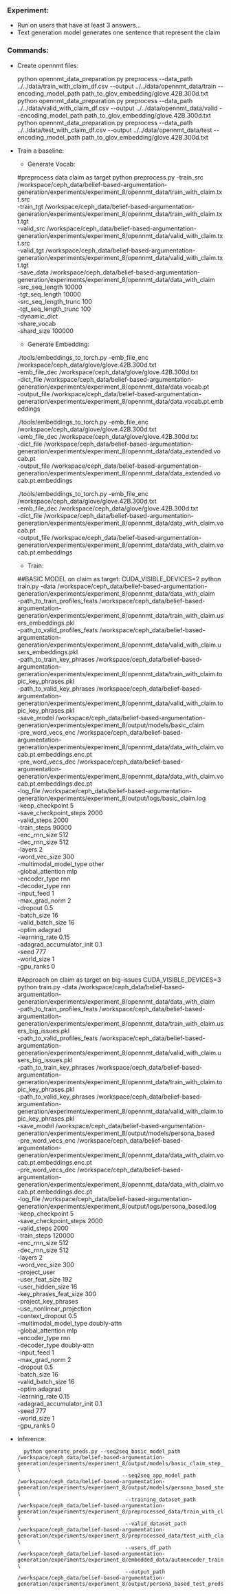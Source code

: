 
### Experiment:
- Run on users that have at least 3 answers...
- Text generation model generates one sentence that represent the claim

### Commands:

- Create opennmt files:
	

    python opennmt_data_preparation.py preprocess --data_path ../../data/train_with_claim_df.csv --output ../../data/opennmt_data/train --encoding_model_path path_to_glov_embedding/glove.42B.300d.txt
    python opennmt_data_preparation.py preprocess --data_path ../../data/valid_with_claim_df.csv --output ../../data/opennmt_data/valid --encoding_model_path path_to_glov_embedding/glove.42B.300d.txt
    python opennmt_data_preparation.py preprocess --data_path ../../data/test_with_claim_df.csv  --output ../../data/opennmt_data/test  --encoding_model_path path_to_glov_embedding/glove.42B.300d.txt


- Train a baseline:

	- Generate Vocab:
					

    #preprocess data claim as target
    python preprocess.py -train_src /workspace/ceph_data/belief-based-argumentation-generation/experiments/experiment_8/opennmt_data/train_with_claim.txt.src \
                             -train_tgt  /workspace/ceph_data/belief-based-argumentation-generation/experiments/experiment_8/opennmt_data/train_with_claim.txt.tgt \
                             -valid_src /workspace/ceph_data/belief-based-argumentation-generation/experiments/experiment_8/opennmt_data/valid_with_claim.txt.src \
                             -valid_tgt /workspace/ceph_data/belief-based-argumentation-generation/experiments/experiment_8/opennmt_data/valid_with_claim.txt.tgt \
                             -save_data  /workspace/ceph_data/belief-based-argumentation-generation/experiments/experiment_8/opennmt_data/data_with_claim \
                             -src_seq_length 10000 \
                             -tgt_seq_length 10000 \
                             -src_seq_length_trunc 100 \
                             -tgt_seq_length_trunc 100 \
                             -dynamic_dict \
                             -share_vocab \
                             -shard_size 100000
  
    - Generate Embedding:
		   

    ./tools/embeddings_to_torch.py -emb_file_enc /workspace/ceph_data/glove/glove.42B.300d.txt \
                                   -emb_file_dec /workspace/ceph_data/glove/glove.42B.300d.txt \
                                   -dict_file /workspace/ceph_data/belief-based-argumentation-generation/experiments/experiment_8/opennmt_data/data.vocab.pt \
                                   -output_file /workspace/ceph_data/belief-based-argumentation-generation/experiments/experiment_8/opennmt_data/data.vocab.pt.embeddings

    ./tools/embeddings_to_torch.py -emb_file_enc /workspace/ceph_data/glove/glove.42B.300d.txt \
                                   -emb_file_dec /workspace/ceph_data/glove/glove.42B.300d.txt \
                                   -dict_file /workspace/ceph_data/belief-based-argumentation-generation/experiments/experiment_8/opennmt_data/data_extended.vocab.pt \
                                   -output_file /workspace/ceph_data/belief-based-argumentation-generation/experiments/experiment_8/opennmt_data/data_extended.vocab.pt.embeddings



    ./tools/embeddings_to_torch.py -emb_file_enc /workspace/ceph_data/glove/glove.42B.300d.txt \
                                   -emb_file_dec /workspace/ceph_data/glove/glove.42B.300d.txt \
                                   -dict_file /workspace/ceph_data/belief-based-argumentation-generation/experiments/experiment_8/opennmt_data/data_with_claim.vocab.pt \
                                   -output_file /workspace/ceph_data/belief-based-argumentation-generation/experiments/experiment_8/opennmt_data/data_with_claim.vocab.pt.embeddings

    - Train:
	
    ##BASIC MODEL on claim as target:
    CUDA_VISIBLE_DEVICES=2 python train.py -data /workspace/ceph_data/belief-based-argumentation-generation/experiments/experiment_8/opennmt_data/data_with_claim \
                -path_to_train_profiles_feats /workspace/ceph_data/belief-based-argumentation-generation/experiments/experiment_8/opennmt_data/train_with_claim.users_embeddings.pkl \
                -path_to_valid_profiles_feats /workspace/ceph_data/belief-based-argumentation-generation/experiments/experiment_8/opennmt_data/valid_with_claim.users_embeddings.pkl \
                -path_to_train_key_phrases /workspace/ceph_data/belief-based-argumentation-generation/experiments/experiment_8/opennmt_data/train_with_claim.topic_key_phrases.pkl \
                -path_to_valid_key_phrases /workspace/ceph_data/belief-based-argumentation-generation/experiments/experiment_8/opennmt_data/valid_with_claim.topic_key_phrases.pkl \
                -save_model /workspace/ceph_data/belief-based-argumentation-generation/experiments/experiment_8/output/models/basic_claim \
                -pre_word_vecs_enc  /workspace/ceph_data/belief-based-argumentation-generation/experiments/experiment_8/opennmt_data/data_with_claim.vocab.pt.embeddings.enc.pt \
                -pre_word_vecs_dec  /workspace/ceph_data/belief-based-argumentation-generation/experiments/experiment_8/opennmt_data/data_with_claim.vocab.pt.embeddings.dec.pt \
                -log_file /workspace/ceph_data/belief-based-argumentation-generation/experiments/experiment_8/output/logs/basic_claim.log \
                -keep_checkpoint 5 \
                -save_checkpoint_steps 2000 \
                -valid_steps 2000 \
                -train_steps 90000 \
                -enc_rnn_size 512 \
                -dec_rnn_size 512 \
                -layers 2 \
                -word_vec_size 300 \
                -multimodal_model_type other \
                -global_attention mlp \
                -encoder_type rnn \
                -decoder_type rnn \
                -input_feed 1 \
                -max_grad_norm 2 \
                -dropout 0.5 \
                -batch_size 16 \
                -valid_batch_size 16 \
                -optim adagrad \
                -learning_rate 0.15 \
                -adagrad_accumulator_init 0.1 \
                -seed 777\
                -world_size 1 \
                -gpu_ranks 0


    #Approach on claim as target on big-issues
    CUDA_VISIBLE_DEVICES=3 python train.py -data /workspace/ceph_data/belief-based-argumentation-generation/experiments/experiment_8/opennmt_data/data_with_claim \
                        -path_to_train_profiles_feats /workspace/ceph_data/belief-based-argumentation-generation/experiments/experiment_8/opennmt_data/train_with_claim.users_big_issues.pkl \
                        -path_to_valid_profiles_feats /workspace/ceph_data/belief-based-argumentation-generation/experiments/experiment_8/opennmt_data/valid_with_claim.users_big_issues.pkl \
                        -path_to_train_key_phrases /workspace/ceph_data/belief-based-argumentation-generation/experiments/experiment_8/opennmt_data/train_with_claim.topic_key_phrases.pkl \
                        -path_to_valid_key_phrases /workspace/ceph_data/belief-based-argumentation-generation/experiments/experiment_8/opennmt_data/valid_with_claim.topic_key_phrases.pkl \
                        -save_model /workspace/ceph_data/belief-based-argumentation-generation/experiments/experiment_8/output/models/persona_based \
                        -pre_word_vecs_enc  /workspace/ceph_data/belief-based-argumentation-generation/experiments/experiment_8/opennmt_data/data_with_claim.vocab.pt.embeddings.enc.pt \
                        -pre_word_vecs_dec  /workspace/ceph_data/belief-based-argumentation-generation/experiments/experiment_8/opennmt_data/data_with_claim.vocab.pt.embeddings.dec.pt \
                        -log_file /workspace/ceph_data/belief-based-argumentation-generation/experiments/experiment_8/output/logs/persona_based.log \
                        -keep_checkpoint 5 \
                        -save_checkpoint_steps 2000 \
                        -valid_steps 2000 \
                        -train_steps 120000 \
                        -enc_rnn_size 512 \
                        -dec_rnn_size 512 \
                        -layers 2\
                        -word_vec_size 300 \
                        -project_user \
                        -user_feat_size 192 \
                        -user_hidden_size 16 \
                        -key_phrases_feat_size 300 \
                        -project_key_phrases \
                        -use_nonlinear_projection \
                        -context_dropout 0.5\
                        -multimodal_model_type doubly-attn \
                        -global_attention mlp \
                        -encoder_type rnn \
                        -decoder_type doubly-attn \
                        -input_feed 1 \
                        -max_grad_norm 2 \
                        -dropout 0.5 \
                        -batch_size 16 \
                        -valid_batch_size 16 \
                        -optim adagrad \
                        -learning_rate 0.15 \
                        -adagrad_accumulator_init 0.1 \
                        -seed 777\
                        -world_size 1 \
                        -gpu_ranks 0


- Inference:
        
        python generate_preds.py --seq2seq_basic_model_path /workspace/ceph_data/belief-based-argumentation-generation/experiments/experiment_8/output/models/basic_claim_step_120000.pt \
                                        --seq2seq_app_model_path /workspace/ceph_data/belief-based-argumentation-generation/experiments/experiment_8/output/models/persona_based_step_120000.pt \
                                         --training_dataset_path /workspace/ceph_data/belief-based-argumentation-generation/experiments/experiment_8/preprocessed_data/train_with_claim_df.csv \
                                         --valid_dataset_path   /workspace/ceph_data/belief-based-argumentation-generation/experiments/experiment_8/preprocessed_data/test_with_claim_df.csv \
                                         --users_df_path        /workspace/ceph_data/belief-based-argumentation-generation/experiments/experiment_8/embedded_data/autoencoder_train3000.parquet.gzip \
                                         --output_path          /workspace/ceph_data/belief-based-argumentation-generation/experiments/experiment_8/output/persona_based_test_preds.csv
